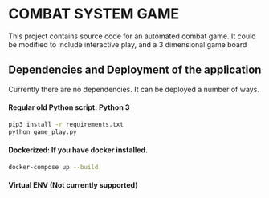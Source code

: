 # COMBAT SYSTEM GAME

This project contains source code for an automated combat game.  It could be modified to include interactive play, and a 3 dimensional game board

## Dependencies and Deployment of the application

Currently there are no dependencies.  It can be deployed a number of ways.  

#### Regular old Python script:  Python 3
```bash
pip3 install -r requirements.txt
python game_play.py
```

#### Dockerized:   If you have docker installed.

```bash
docker-compose up --build
```

#### Virtual ENV  (Not currently supported)
